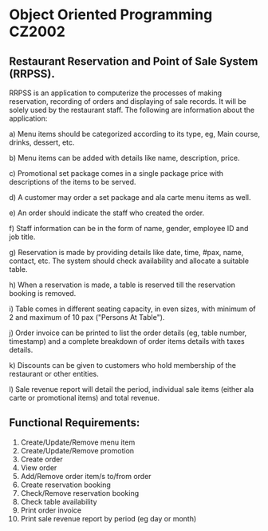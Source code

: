 # Object Oriented Programming CZ2002

## Restaurant Reservation and Point of Sale System (RRPSS).
RRPSS is an application to computerize the processes of making reservation, recording of
orders and displaying of sale records. It will be solely used by the restaurant staff.
The following are information about the application:

a) Menu items should be categorized according to its type, eg, Main course, drinks,
dessert, etc.

b) Menu items can be added with details like name, description, price.

c) Promotional set package comes in a single package price with descriptions of the
items to be served.

d) A customer may order a set package and ala carte menu items as well.

e) An order should indicate the staff who created the order.

f) Staff information can be in the form of name, gender, employee ID and job title.

g) Reservation is made by providing details like date, time, #pax, name, contact, etc.
The system should check availability and allocate a suitable table.

h) When a reservation is made, a table is reserved till the reservation booking is
removed.

i) Table comes in different seating capacity, in even sizes, with minimum of 2 and
maximum of 10 pax ("Persons At Table").

j) Order invoice can be printed to list the order details (eg, table number, timestamp)
and a complete breakdown of order items details with taxes details.

k) Discounts can be given to customers who hold membership of the restaurant or other
entities.

l) Sale revenue report will detail the period, individual sale items (either ala carte or
promotional items) and total revenue. 

## Functional Requirements:
1. Create/Update/Remove menu item
2. Create/Update/Remove promotion
3. Create order
4. View order
5. Add/Remove order item/s to/from order
6. Create reservation booking
7. Check/Remove reservation booking
8. Check table availability
9. Print order invoice
10. Print sale revenue report by period (eg day or month)
